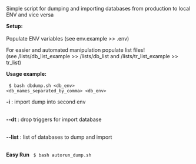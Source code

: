 Simple script for dumping and importing databases from production to local ENV and vice versa

<b>Setup:</b><br><br>
Populate ENV variables (see env.example >> .env)

For easier and automated manipulation populate list files!<br> 
(see /lists/db_list_example >> /lists/db_list and /lists/tr_list_example >> tr_list)

<b>Usage example:</b><br><br>
<code> $ bash dbdump.sh <db_env> <db_names_separated_by_comma> <db_env></code>

<b> -i</b> : import dump into second env <br><br>

<b> --dt</b> : drop triggers for import database <br><br>

<b> --list</b> : list of databases to dump and import<br><br>

<b>Easy Run</b>
<code> $ bash autorun_dump.sh </code>



